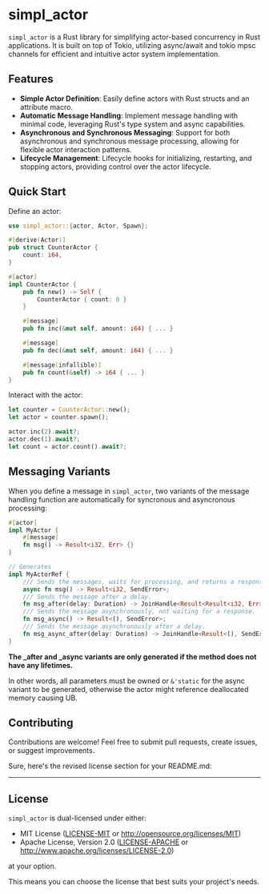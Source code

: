# simpl_actor

`simpl_actor` is a Rust library for simplifying actor-based concurrency in Rust applications. It is built on top of Tokio, utilizing async/await and tokio mpsc channels for efficient and intuitive actor system implementation.

## Features

- **Simple Actor Definition**: Easily define actors with Rust structs and an attribute macro.
- **Automatic Message Handling**: Implement message handling with minimal code, leveraging Rust's type system and async capabilities.
- **Asynchronous and Synchronous Messaging**: Support for both asynchronous and synchronous message processing, allowing for flexible actor interaction patterns.
- **Lifecycle Management**: Lifecycle hooks for initializing, restarting, and stopping actors, providing control over the actor lifecycle.

## Quick Start

Define an actor:

```rust
use simpl_actor::{actor, Actor, Spawn};

#[derive(Actor)]
pub struct CounterActor {
    count: i64,
}

#[actor]
impl CounterActor {
    pub fn new() -> Self {
        CounterActor { count: 0 }
    }

    #[message]
    pub fn inc(&mut self, amount: i64) { ... }

    #[message]
    pub fn dec(&mut self, amount: i64) { ... }

    #[message(infallible)]
    pub fn count(&self) -> i64 { ... }
}
```

Interact with the actor:

```rust
let counter = CounterActor::new();
let actor = counter.spawn();

actor.inc(2).await?;
actor.dec(1).await?;
let count = actor.count().await?;
```

## Messaging Variants

When you define a message in `simpl_actor`, two variants of the message handling function are automatically for syncronous and asyncronous processing:

```rust
#[actor]
impl MyActor {
    #[message]
    fn msg() -> Result<i32, Err> {}
}

// Generates
impl MyActorRef {
    /// Sends the messages, waits for processing, and returns a response.
    async fn msg() -> Result<i32, SendError>;
    /// Sends the message after a delay.
    fn msg_after(delay: Duration) -> JoinHandle<Result<Result<i32, Err>, SendError>>;
    /// Sends the message asynchronously, not waiting for a response.
    fn msg_async() -> Result<(), SendError>;
    /// Sends the message asynchronously after a delay.
    fn msg_async_after(delay: Duration) -> JoinHandle<Result<(), SendError>>;
}
```

**The \_after and \_async variants are only generated if the method does not have any lifetimes.**

In other words, all parameters must be owned or `&'static` for the async variant to be generated,
otherwise the actor might reference deallocated memory causing UB.

## Contributing

Contributions are welcome! Feel free to submit pull requests, create issues, or suggest improvements.

Sure, here's the revised license section for your README.md:

---

## License

`simpl_actor` is dual-licensed under either:

- MIT License ([LICENSE-MIT](LICENSE-MIT) or http://opensource.org/licenses/MIT)
- Apache License, Version 2.0 ([LICENSE-APACHE](LICENSE-APACHE) or http://www.apache.org/licenses/LICENSE-2.0)

at your option.

This means you can choose the license that best suits your project's needs.
